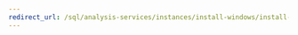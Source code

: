 ```yaml
--- 
redirect_url: /sql/analysis-services/instances/install-windows/install-analysis-services 
--- 
```

